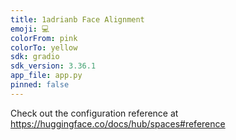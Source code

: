 ```yaml
---
title: 1adrianb Face Alignment
emoji: 💻
colorFrom: pink
colorTo: yellow
sdk: gradio
sdk_version: 3.36.1
app_file: app.py
pinned: false
---
```


Check out the configuration reference at https://huggingface.co/docs/hub/spaces#reference
